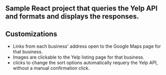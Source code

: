 ## Sample React project that queries the Yelp API and formats and displays the responses.

## Customizations
- Links from each business' address open to the Google Maps page for that business.
- Images are clickable to the Yelp listing page for that business.
- clicks to change the sort options automatically requery the Yelp API, without a manual confirmation click.
